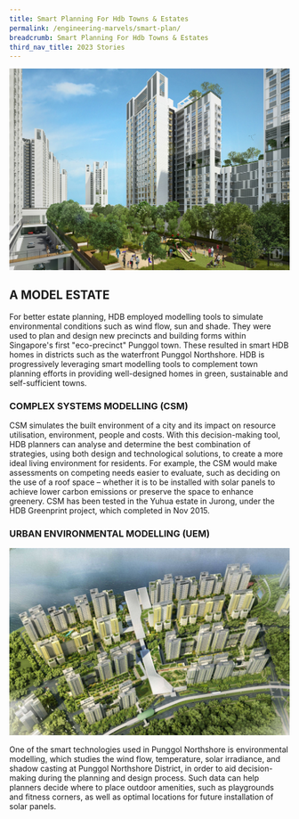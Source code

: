 ```yaml
---
title: Smart Planning For Hdb Towns & Estates
permalink: /engineering-marvels/smart-plan/
breadcrumb: Smart Planning For Hdb Towns & Estates
third_nav_title: 2023 Stories
---
```

![](/images/stories/ste%20innovations/smart%20planning/smartplan%20new.jpeg)

## A MODEL ESTATE

For better estate planning, HDB employed modelling tools to simulate environmental conditions such as wind flow, sun and shade. They were used to plan and design new precincts and building forms within Singapore's first "eco-precinct" Punggol town. These resulted in smart HDB homes in districts such as the waterfront Punggol Northshore. HDB is progressively leveraging smart modelling tools to complement town planning efforts in providing well-designed homes in green, sustainable and self-sufficient towns.

### COMPLEX SYSTEMS MODELLING (CSM)
CSM simulates the built environment of a city and its impact on resource utilisation, environment, people and costs. With this decision-making tool, HDB planners can analyse and determine the best combination of strategies, using both design and technological solutions, to create a more ideal living environment for residents. For example, the CSM would make assessments on competing needs easier to evaluate, such as deciding on the use of a roof space – whether it is to be installed with solar panels to achieve lower carbon emissions or preserve the space to enhance greenery. CSM has been tested in the Yuhua estate in Jurong, under the HDB Greenprint project, which completed in Nov 2015.

### URBAN ENVIRONMENTAL MODELLING (UEM)

![](/images/Stories/STE%20Innovations/Smart%20planning/smartplan2%20new.jpeg)

One of the smart technologies used in Punggol Northshore is environmental modelling, which studies the wind flow, temperature, solar irradiance, and shadow casting at Punggol Northshore District, in order to aid decision-making during the planning and design process. Such data can help planners decide where to place outdoor amenities, such as playgrounds and fitness corners, as well as optimal locations for future installation of solar panels.